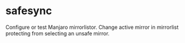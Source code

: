 # safesync
Configure or test Manjaro mirrorlistor. Change active mirror in mirrorlist protecting from selecting an unsafe mirror.
